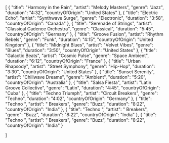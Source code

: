 [
  {
    "title": "Harmony in the Rain",
    "artist": "Melody Masters",
    "genre": "Jazz",
    "duration": "4:32",
    "countryOfOrigin": "United States"
  },
  {
    "title": "Electric Echo",
    "artist": "Synthwave Surge",
    "genre": "Electronic",
    "duration": "3:58",
    "countryOfOrigin": "Canada"
  },
  {
    "title": "Serenade of Strings",
    "artist": "Classical Cadence Orchestra",
    "genre": "Classical",
    "duration": "5:45",
    "countryOfOrigin": "Germany"
  },
  {
    "title": "Groove Fusion",
    "artist": "Rhythm Rebels",
    "genre": "Funk",
    "duration": "4:15",
    "countryOfOrigin": "United Kingdom"
  },
  {
    "title": "Midnight Blues",
    "artist": "Velvet Vibes",
    "genre": "Blues",
    "duration": "3:50",
    "countryOfOrigin": "United States"
  },
  {
    "title": "Galactic Beats",
    "artist": "Cosmic Pulse",
    "genre": "Space Ambient",
    "duration": "6:12",
    "countryOfOrigin": "France"
  },
  {
    "title": "Urban Rhapsody",
    "artist": "Street Symphony",
    "genre": "Hip-Hop",
    "duration": "3:30",
    "countryOfOrigin": "United States"
  },
  {
    "title": "Sunset Serenity",
    "artist": "Chillwave Dreams",
    "genre": "Ambient",
    "duration": "5:20",
    "countryOfOrigin": "Australia"
  },
  {
    "title": "Salsa Fiesta",
    "artist": "Latin Groove Collective",
    "genre": "Latin",
    "duration": "4:45",
    "countryOfOrigin": "Cuba"
  },
  {
    "title": "Techno Triumph",
    "artist": "Circuit Breakers",
    "genre": "Techno",
    "duration": "4:02",
    "countryOfOrigin": "Germany"
  },
  {
    "title": "Techno ",
    "artist": " Breakers",
    "genre": "Buzz",
    "duration": "8:22",
    "countryOfOrigin": "India"
  },
  {
    "title": "Techno ",
    "artist": " Breakers",
    "genre": "Buzz",
    "duration": "8:22",
    "countryOfOrigin": "India"
  },
  {
    "title": "Techno ",
    "artist": " Breakers",
    "genre": "Buzz",
    "duration": "8:22",
    "countryOfOrigin": "India"
  }

]